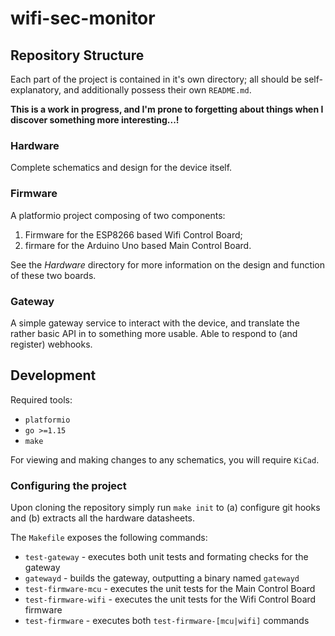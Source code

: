 # wifi-sec-monitor

## Repository Structure

Each part of the project is contained in it's own directory; all should be self-explanatory, and additionally possess their own `README.md`.

**This is a work in progress, and I'm prone to forgetting about things when I discover something more interesting...!**

### Hardware

Complete schematics and design for the device itself.

### Firmware

A platformio project composing of two components:

1. Firmware for the ESP8266 based Wifi Control Board;
2. firmare for the Arduino Uno based Main Control Board.

See the *Hardware* directory for more information on the design and function of these two boards.

### Gateway

A simple gateway service to interact with the device, and translate the rather basic API in to something more usable. Able to respond to (and register) webhooks.

## Development

Required tools:

- `platformio`
- `go >=1.15`
- `make`

For viewing and making changes to any schematics, you will require `KiCad`.

### Configuring the project

Upon cloning the repository simply run `make init` to (a) configure git hooks and (b) extracts all the hardware datasheets.

The `Makefile` exposes the following commands:

- `test-gateway` - executes both unit tests and formating checks for the gateway
- `gatewayd` - builds the gateway, outputting a binary named `gatewayd`
- `test-firmware-mcu` - executes the unit tests for the Main Control Board
- `test-firmware-wifi` - executes the unit tests for the Wifi Control Board firmware
- `test-firmware` - executes both `test-firmware-[mcu|wifi]` commands
